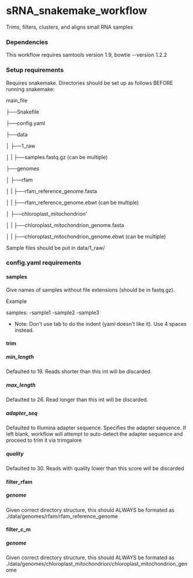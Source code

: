 # sRNA_snakemake_workflow

Trims, filters, clusters, and aligns small RNA samples

### Dependencies

This workflow requires samtools version 1.9, bowtie --version 1.2.2

### Setup requirements

Requires snakemake. Directories should be set up as follows BEFORE running snakemake:

main_file

├──Snakefile

├──config.yaml

├──data

│      ├──1_raw

│    |     ├──samples.fastq.gz (can be multiple)

├──genomes

│   ├──rfam

│   |   ├──rfam_reference_genome.fasta

│   |  ├──rfam_reference_genome.ebwt (can be multiple)

│   ├──chloroplast_mitochondrion'

│   |   ├──chloroplast_mitochondrion_genome.fasta

│   |   ├──chloroplast_mitochondrion_genome.ebwt (can be multiple)

Sample files should be put in data/1_raw/

### config.yaml requirements

#### samples

Give names of samples without file extensions (should be in fastq.gz). 

Example

samples:
    -sample1
    -sample2
    -sample3
    
* Note: Don't use tab to do the indent (yaml doesn't like it). Use 4 spaces instead.

#### trim

##### min_length

Defaulted to 19. Reads shorter than this int will be discarded.

##### max_length

Defaulted to 26. Read longer than this int will be discarded.

##### adapter_seq

Defaulted to Illumina adapter sequence. Specifies the adapter sequence. If left blank, workflow will attempt to auto-detect the adapter sequence and proceed to trim it via trimgalore

##### quality

Defaulted to 30. Reads with quality lower than this score will be discarded


#### filter_rfam

##### genome

Given correct directory structure, this should ALWAYS be formated as ./data/genomes/rfam/rfam_reference_genome


#### filter_c_m

##### genome

Given correct directory structure, this should ALWAYS be formated as ./data/genomes/chloroplast_mitochondrion/chloroplast_mitochondrion_genome


